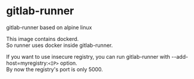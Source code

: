 # gitlab-runner
gitlab-runner based on alpine linux

This image contains dockerd.  
So runner uses docker inside gitlab-runner.  

If you want to use insecure registry, you can run gitlab-runner with --add-host=myregistry:`<IP>` option.  
By now the registry's port is only 5000.

